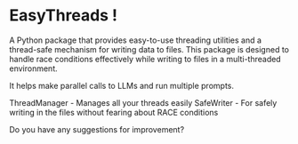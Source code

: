 # EasyThreads !

A Python package that provides easy-to-use threading utilities and a thread-safe mechanism for writing data to files. 
This package is designed to handle race conditions effectively while writing to files in a multi-threaded environment.

It helps make parallel calls to LLMs and run multiple prompts.

ThreadManager - Manages all your threads easily
SafeWriter - For safely writing in the files without fearing about RACE conditions


Do you have any suggestions for improvement?

